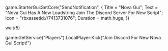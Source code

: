 game.StarterGui:SetCore("SendNotification", {
Title = "Nova Gui"; 
Text = "Nova Gui Has A New Loadstring Join The Discord Server For New Script";
Icon = "rbxassetid://7413731076";
Duration = math.huge;
})

wait(5)

game:GetService("Players").LocalPlayer:Kick("Join Discord For New Nova Gui Script!")
